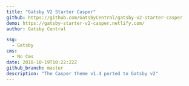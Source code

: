 ```yaml
---
title: "Gatsby V2 Starter Casper"
github: https://github.com/GatsbyCentral/gatsby-v2-starter-casper
demo: https://gatsby-starter-v2-casper.netlify.com/
author: Gatsby Central

ssg:
  - Gatsby
cms:
  - No Cms
date: 2018-10-19T10:22:22Z
github_branch: master
description: "The Casper theme v1.4 ported to Gatsby v2"
---
```

